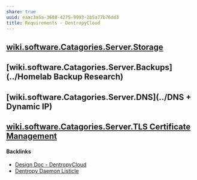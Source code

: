 ```yaml
---
share: true
uuid: eaac3a5a-3608-4275-9993-2b5a77b76dd3
title: Requirements - DentropyCloud
---
```

## [wiki.software.Catagories.Server.Storage](../dentropydaemon-wiki/Software/Catagories/Server/Storage)

## [wiki.software.Catagories.Server.Backups](../Homelab Backup Research)

## [wiki.software.Catagories.Server.DNS](../DNS + Dynamic IP)

## [wiki.software.Catagories.Server.TLS Certificate Management](../8ac19f94-6d2a-4aee-8f7e-69644d12cf79)

#### Backlinks

* [Design Doc - DentropyCloud](/6c1ccc56-5584-4ec8-9208-34fcdd2a97a5)
* [Dentropy Daemon Listicle](/15c66694-3dc9-4115-afb8-887a6e52ffea)